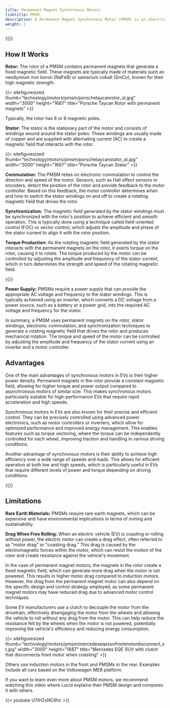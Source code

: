 ```yaml
---
title: Permanent Magnet Synchronous Motors
linktitle: PMSM
description: A Permanent Magnet Synchronous Motor (PMSM) is an electric motor that uses permanent magnets on the rotor to generate a magnetic field that interacts with the stator winding to produce mechanical rotation. PMSMs are commonly used in various applications, including electric vehicles, industrial machinery, and appliances.
weight: 2
---
```

<!-- markdownlint-disable MD033 -->

{{<evkxdisplayaddarticle />}}

## How It Works

**Rotor:** The rotor of a PMSM contains permanent magnets that generate a fixed magnetic field. These magnets are typically made of materials such as neodymium iron boron (NdFeB) or samarium cobalt (SmCo), known for their high magnetic strength.

{{< sitefiguresized thumb="technology/motors/pmsm/porschetaycanrotor_st.jpg" width="3000" height="1687" title="Porsche Taycan Rotor with permanent magnets" >}}

Typically, the rotor has 6 or 8 magnetic poles.

**Stator:** The stator is the stationary part of the motor and consists of windings wound around the stator poles. These windings are usually made of copper and are supplied with alternating current (AC) to create a magnetic field that interacts with the rotor.

{{< sitefiguresized thumb="technology/motors/pmsm/porschetaycanstator_st.jpg" width="3000" height="1687" title="Porsche Taycan Stator" >}}

**Commutation:** The PMSM relies on electronic commutation to control the direction and speed of the motor. Sensors, such as Hall effect sensors or encoders, detect the position of the rotor and provide feedback to the motor controller. Based on this feedback, the motor controller determines when and how to switch the stator windings on and off to create a rotating magnetic field that drives the rotor.

**Synchronization:** The magnetic field generated by the stator windings must be synchronized with the rotor's position to achieve efficient and smooth operation. This is typically done using a technique called field-oriented control (FOC) or vector control, which adjusts the amplitude and phase of the stator current to align it with the rotor position.

**Torque Production:** As the rotating magnetic field generated by the stator interacts with the permanent magnets on the rotor, it exerts torque on the rotor, causing it to rotate. The torque produced by the motor can be controlled by adjusting the amplitude and frequency of the stator current, which in turn determines the strength and speed of the rotating magnetic field.

{{<evkxdisplayaddarticle />}}

**Power Supply:** PMSMs require a power supply that can provide the appropriate AC voltage and frequency to the stator windings. This is typically achieved using an inverter, which converts a DC voltage from a power source, such as a battery or a power grid, into the required AC voltage and frequency for the motor.

In summary, a PMSM uses permanent magnets on the rotor, stator windings, electronic commutation, and synchronization techniques to generate a rotating magnetic field that drives the rotor and produces mechanical rotation. The torque and speed of the motor can be controlled by adjusting the amplitude and frequency of the stator current using an inverter and a motor controller.

## Advantages

One of the main advantages of synchronous motors in EVs is their higher power density. Permanent magnets in the rotor provide a constant magnetic field, allowing for higher torque and power output compared to asynchronous motors of similar size. This makes synchronous motors particularly suitable for high-performance EVs that require rapid acceleration and high speeds.

Synchronous motors in EVs are also known for their precise and efficient control. They can be precisely controlled using advanced power electronics, such as motor controllers or inverters, which allow for optimized performance and improved energy management. This enables features such as torque vectoring, where the torque can be independently controlled for each wheel, improving traction and handling in various driving conditions.

Another advantage of synchronous motors is their ability to achieve high efficiency over a wide range of speeds and loads. This allows for efficient operation at both low and high speeds, which is particularly useful in EVs that require different levels of power and torque depending on driving conditions.

{{<evkxdisplayaddarticle />}}

## Limitations

**Rare Earth Materials:** PMSMs require rare earth magnets, which can be expensive and have environmental implications in terms of mining and sustainability.

**Drag When Free Rolling:** When an electric vehicle (EV) is coasting or rolling without power, the electric motor can create a drag effect, often referred to as "motor drag" or "coasting drag." This drag is caused by the electromagnetic forces within the motor, which can resist the motion of the rotor and create resistance against the vehicle's movement.

In the case of permanent magnet motors, the magnets in the rotor create a fixed magnetic field, which can generate more drag when the motor is not powered. This results in higher motor drag compared to induction motors. However, the drag from the permanent magnet motor can also depend on the specific design and control strategy employed, as some permanent magnet motors may have reduced drag due to advanced motor control techniques.

Some EV manufacturers use a clutch to decouple the motor from the drivetrain, effectively disengaging the motor from the wheels and allowing the vehicle to roll without any drag from the motor. This can help reduce the resistance felt by the wheels when the motor is not powered, potentially improving the vehicle's efficiency and reducing energy consumption.

{{< sitefiguresized thumb="technology/motors/pmsm/mercedeseqesuvfrontmotordisconnect_st.jpg" width="3000" height="1687" title="Mercedes EQE SUV with clutch that disconnects front motor when coasting" >}}

Others use induction motors in the front and PMSMs in the rear. Examples include all cars based on the Volkswagen MEB platform.

If you want to learn even more about PMSM motors, we recommend watching this video where Lucid explains their PMSM design and compares it with others.

{{< youtube U7IHZxNC6hc >}}
